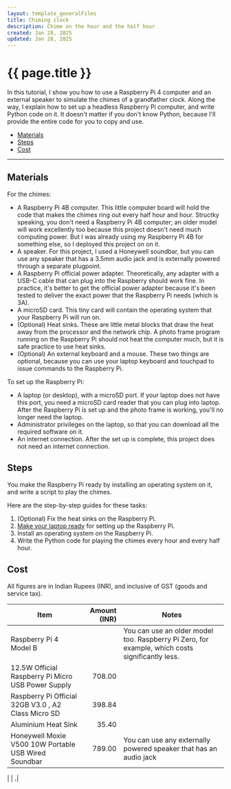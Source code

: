 ```yaml
---
layout: template_generalFiles
title: Chiming clock
description: Chime on the hour and the half hour
created: Jan 28, 2025
updated: Jan 28, 2025
---
```


# {{ page.title }}

In this tutorial, I show you how to use a Raspberry Pi 4 computer and an external speaker to simulate the chimes of a grandfather clock. Along the way, I explain how to set up a headless Raspberry Pi computer, and write Python code on it. It doesn't matter if you don't know Python, because I'll provide the entire code for you to copy and use.

-  [Materials](#materials)
-  [Steps](#steps)
-  [Cost](#cost)

<hr/>

## Materials

For the chimes:

-  A Raspberry Pi 4B computer. This little computer board will hold the code that makes the chimes ring out every half hour and hour. Structky speaking, you don't need a Raspberry Pi 4B computer; an older model will work excellently too because this project doesn't need much computing power. But I was already using my Raspberry Pi 4B for something else, so I deployed this project on on it.
-  A speaker. For this project, I used a Honeywell soundbar, but you can use any speaker that has a 3.5mm audio jack and is externally powered through a separate plugpoint.
-  A Raspberry Pi official power adapter. Theoretically, any adapter with a USB-C cable that can plug into the Raspberry should work fine. In practice, it's better to get the official power adapter because it's been tested to deliver the exact power that the Raspberry Pi needs (which is 3A).
-  A microSD card. This tiny card will contain the operating system that your Raspberry Pi will run on.
-  (Optional) Heat sinks. These are little metal blocks that draw the heat away from the processor and the network chip. A photo frame program running on the Raspberry Pi should not heat the computer much, but it is safe practice to use heat sinks.
-  (Optional) An external keyboard and a mouse. These two things are optional, because you can use your laptop keyboard and touchpad to issue commands to the Raspberry Pi.

To set up the Raspberry Pi:

-  A laptop (or desktop), with a microSD port. If your laptop does not have this port, you need a microSD card reader that you can plug into laptop. After the Raspberry Pi is set up and the photo frame is working, you'll no longer need the laptop.
-  Administrator privileges on the laptop, so that you can download all the required software on it.
-  An internet connection. After the set up is complete, this project does not need an internet connection.

## Steps

You make the Raspberry Pi ready by installing an operating system on it, and write a script to play the chimes.

Here are the step-by-step guides for these tasks:

1.  (Optional) Fix the heat sinks on the Raspberry Pi.
1.  [Make your laptop ready](set_up_laptop.md) for setting up the Raspberry Pi.
1.  Install an operating system on the Raspberry Pi.
1.  Write the Python code for playing the chimes every hour and every half hour.

## Cost

All figures are in Indian Rupees (INR), and inclusive of GST (goods and service tax).

| Item | Amount (INR) | Notes |
| ---- | -----------: | ------ |
| Raspberry Pi 4 Model B |  | You can use an older model too. Raspberry Pi Zero, for example, which costs significantly less. |
| 12.5W Official Raspberry Pi Micro USB Power Supply | 708.00 | |
| Raspberry Pi Official 32GB V3.0 , A2 Class Micro SD | 398.84 | |
| Aluminium Heat Sink | 35.40 | |
| Honeywell Moxie V500 10W Portable USB Wired Soundbar  | 789.00 | You can use any externally powered speaker that has an audio jack |

| | **.**|